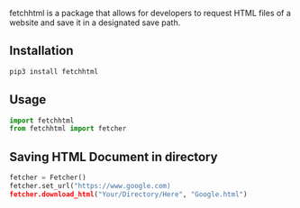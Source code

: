fetchhtml is a package that allows for developers to request HTML files of a website and save it in a designated save path. 

## Installation
```python
pip3 install fetchhtml 

```

## Usage
```python 
import fetchhtml 
from fetchhtml import fetcher 

```

## Saving HTML Document in directory
```python
fetcher = Fetcher()
fetcher.set_url("https://www.google.com)
fetcher.download_html("Your/Directory/Here", "Google.html")
```

